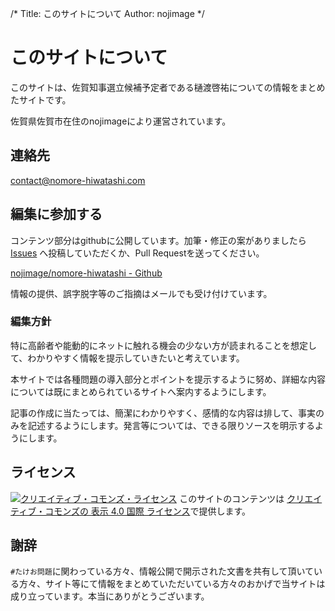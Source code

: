 /*
Title: このサイトについて
Author: nojimage
*/

# このサイトについて

このサイトは、佐賀知事選立候補予定者である樋渡啓祐についての情報をまとめたサイトです。  

佐賀県佐賀市在住のnojimageにより運営されています。

## 連絡先

contact@nomore-hiwatashi.com

## 編集に参加する

コンテンツ部分はgithubに公開しています。加筆・修正の案がありましたら [Issues](https://github.com/nojimage/nomore-hiwatashi/issues) へ投稿していただくか、Pull Requestを送ってください。

[nojimage/nomore-hiwatashi - Github](https://github.com/nojimage/nomore-hiwatashi)

情報の提供、誤字脱字等のご指摘はメールでも受け付けています。

### 編集方針

特に高齢者や能動的にネットに触れる機会の少ない方が読まれることを想定して、わかりやすく情報を提示していきたいと考えています。

本サイトでは各種問題の導入部分とポイントを提示するように努め、詳細な内容については既にまとめられているサイトへ案内するようにします。

記事の作成に当たっては、簡潔にわかりやすく、感情的な内容は排して、事実のみを記述するようにします。発言等については、できる限りソースを明示するようにします。

## ライセンス

<a rel="license" href="http://creativecommons.org/licenses/by/4.0/deed.ja"><img alt="クリエイティブ・コモンズ・ライセンス" style="border-width:0" src="https://i.creativecommons.org/l/by/4.0/88x31.png" /></a>
このサイトのコンテンツは <a rel="license" href="http://creativecommons.org/licenses/by/4.0/deed.ja">クリエイティブ・コモンズの 表示 4.0 国際 ライセンス</a>で提供します。

## 謝辞

`#たけお問題`に関わっている方々、情報公開で開示された文書を共有して頂いている方々、サイト等にて情報をまとめていただいている方々のおかげで当サイトは成り立っています。本当にありがとうございます。

